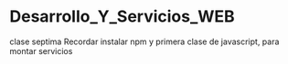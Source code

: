 # Desarrollo_Y_Servicios_WEB
clase septima
Recordar instalar npm y primera clase de javascript, para montar servicios